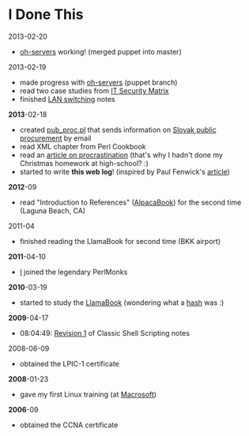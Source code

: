 # I Done This

2013-02-20

* [oh-servers](https://github.com/open-house/oh-servers) working! (merged puppet into master)

2013-02-19

* made progress with [oh-servers](https://github.com/open-house/oh-servers) (puppet branch)
* read two case studies from [IT Security Matrix](http://www.amazon.com/Security-Metrics-Practical-Framework-Protecting/dp/0071713409/ref=sr_1_3?s=books&ie=UTF8&qid=1361298694&sr=1-3&keywords=security+metrics)
* finished [LAN switching](http://www.openhouse.sk/blog/networking/02_switching.html) notes

**2013**-02-18

* created [pub_proc.pl](https://github.com/jreisinger/varia/blob/master/pub_proc.pl) that sends information on [Slovak public procurement](http://www.uvo.gov.sk/evestnik/-/vestnik/aktual) by email
* read XML chapter from Perl Cookbook
* read an [article on procrastination](http://lesswrong.com/lw/3w3/how_to_beat_procrastination/) (that's why I hadn't done my Christmas homework at high-school? :)
* started to write **this web log**! (inspired by Paul Fenwick's [article](http://privacygeek.blogspot.com.au/2013/02/reimplementing-idonethis-memory-service.html))

**2012**-09

* read "Introduction to References" ([AlpacaBook](http://www.openhouse.sk/blog/perl/perl_resources.html)) for the second time (Laguna Beach, CA)

2011-04

* finished reading the LlamaBook for second time (BKK airport)

**2011**-04-10

* [I](http://perlmonks.org/?node_id=898593) joined the legendary PerlMonks

**2010**-03-19

* started to study the [LlamaBook](http://www.openhouse.sk/blog/perl/perl_resources.html) (wondering what a [hash](http://perldoc.perl.org/perlintro.html#Perl-variable-types) was :)

**2009**-04-17

* 08:04:49: [Revision 1](https://wiki.openhouse.sk/action/recall/ShellScripting?action=recall&rev=1) of Classic Shell Scripting notes

2008-06-09

* obtained the LPIC-1 certificate

**2008**-01-23

* gave my first Linux training (at [Macrosoft](http://www.macrosoft.sk/))

**2006**-09

* obtained the CCNA certificate
